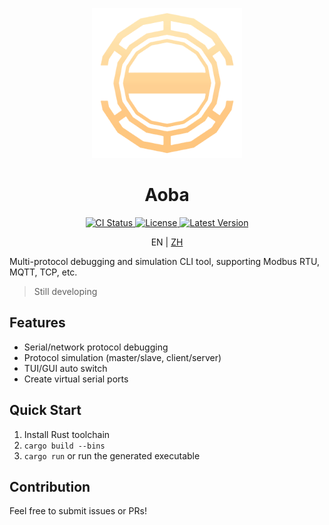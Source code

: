<p align="center">
  <img src="./res/logo.png" alt="Aoba Logo" width="240" />
</p>

<p align="center">
  <h1 align="center">
    Aoba
  </h1>
</p>

<p align="center">
  <a href="https://github.com/celestia-island/aoba/actions/workflows/basic-checks.yml">
    <img src="https://img.shields.io/github/actions/workflow/status/celestia-island/aoba/basic-checks.yml?branch=master&label=CI&logo=github" alt="CI Status" />
  </a>
  <a href="https://github.com/celestia-island/aoba/blob/master/LICENSE">
    <img src="https://img.shields.io/github/license/celestia-island/aoba?color=blue" alt="License" />
  </a>
  <a href="https://github.com/celestia-island/aoba/releases/latest">
    <img src="https://img.shields.io/github/v/tag/celestia-island/aoba?label=version&sort=semver" alt="Latest Version" />
  </a>
</p>

<p align="center">
  EN | <a href="./README_zh.md">ZH</a>
</p>

Multi-protocol debugging and simulation CLI tool, supporting Modbus RTU, MQTT, TCP, etc.

> Still developing

## Features

- Serial/network protocol debugging
- Protocol simulation (master/slave, client/server)
- TUI/GUI auto switch
- Create virtual serial ports

## Quick Start

1. Install Rust toolchain
2. `cargo build --bins`
3. `cargo run` or run the generated executable

## Contribution

Feel free to submit issues or PRs!
